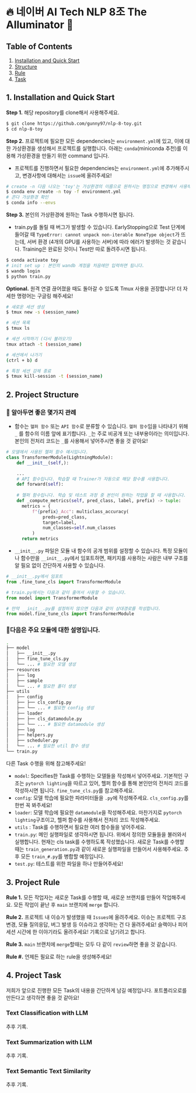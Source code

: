 # 🔥 네이버 AI Tech NLP 8조 The AIluminator 🌟


## Table of Contents
1. [Installation and Quick Start](#1-installation-and-quick-start)
2. [Structure](#2-project-structure)
3. [Rule](#3-project-rule)
4. [Task](#4-project-task)

## 1. Installation and Quick Start

**Step 1.** 해당 repository를 clone해서 사용해주세요.

```sh
$ git clone https://github.com/gunny97/nlp-8-toy.git
$ cd nlp-8-toy
```
**Step 2.** 프로젝트에 필요한 모든 dependencies는 `environment.yml`에 있고, 이에 대한 가상환경을 생성해서 프로젝트를 실행합니다. 아래는 `conda`(miniconda 추천)를 이용해 가상환경을 만들기 위한 command 입니다.
- 프로젝트를 진행하면서 필요한 dependencies는 `environment.yml`에 추가해주시고, 변경사항에 대해서는 `issue`에 올려주세요!
```sh
# create -n 다음 나오는 'toy'는 가상환경의 이름으로 원하시는 명칭으로 변경해서 사용해주세요. 설치하는데 시간이 좀 걸려요!
$ conda env create -n toy -f environment.yml
# 콘다 가상환경 확인
$ conda info --envs
```
**Step 3.** 본인의 가상환경에 원하는 Task 수행하시면 됩니다.
- train.py를 돌릴 때 버그가 발생할 수 있습니다. EarlyStopping으로 Test 단계에 들어갈 때 `TypeError: cannot unpack non-iterable NoneType object`가 뜨는데, 서버 환경 (4개의 GPU를 사용하는 서버)에 따라 에러가 발생하는 것 같습니다. Training은 완료된 것이니 Test만 따로 돌려주시면 됩니다.
```sh
$ conda activate toy
# init set up : 본인의 wandb 계정을 처음에만 입력하면 됩니다.
$ wandb login
$ python train.py
```

**Optional.** 원격 연결 끊어졌을 때도 돌아갈 수 있도록 Tmux 사용을 권장합니다! 더 자세한 명령어는 구글링 해주세요!
```sh
# 새로운 세션 생성
$ tmux new -s (session_name)

# 세션 목록
$ tmux ls

# 세션 시작하기 (다시 불러오기)
tmux attach -t (session_name)

# 세션에서 나가기
(ctrl + b) d

# 특정 세션 강제 종료
$ tmux kill-session -t (session_name)
```


## 2. Project Structure
### 📝 알아두면 좋은 몇가지 관례
* 함수는 `헬퍼 함수` 또는 `API 함수`로 분류할 수 있습니다. `헬퍼 함수`임을 나타내기 위해 `_` 를 함수의 이름 앞에 표기합니다. `_`는 주로 비공개 또는 내부용이라는 의미입니다. 본인의 전처리 코드는 `_`를 사용해서 넣어주시면 좋을 것 같아요!
```python
# 모델에서 사용된 헬퍼 함수 예시입니다.
class TransformerModule(LightningModule):
    def __init__(self,):

    ...
    # API 함수입니다. 학습할 때 Trainer가 자동으로 해당 함수를 사용합니다.
    def forward(self): 
    
    # 헬퍼 함수입니다. 학습 및 테스트 과정 중 본인이 원하는 작업을 할 때 사용합니다.   
    def _compute_metrics(self, pred_class, label, prefix) -> tuple:
      metrics = {
          f"{prefix}_Acc": multiclass_accuracy(
              preds=pred_class,
              target=label,
              num_classes=self.num_classes
          )
      return metrics
```
* `__init__.py` 파일은 모듈 내 함수의 공개 범위를 설정할 수 있습니다. 특정 모듈이나 함수만을 `__init__.py`에서 임포트하면, 패키지를 사용하는 사람은 내부 구조를 알 필요 없이 간단하게 사용할 수 있습니다. 
```python
# __init__.py에서 임포트
from .fine_tune_cls import TransformerModule
```
```python
# train.py에서는 다음과 같이 줄여서 사용할 수 있습니다.
from model import TransformerModule

# 만약 __init__.py를 설정하지 않으면 다음과 같이 상대경로를 작성합니다. 
from model.fine_tune_cls import TransformerModule
```

### 🚶다음은 주요 모듈에 대한 설명입니다.
```sh
.
├── model
│   ├── __init__.py
│   ├── fine_tune_cls.py
│   └── ... # 필요한 모델 생성
├── resources
│   ├── log
│   ├── sample
│   └── ... # 필요한 폴더 생성
├── utils
│   ├── config
│   ├── ├── cls_config.py
│   ├── └── ... # 필요한 config 생성
│   ├── loader
│   ├── ├── cls_datamodule.py
│   ├── └── ... # 필요한 datamodule 생성
│   ├── log
│   ├── helpers.py
│   ├── scheduler.py
│   └── ... # 필요한 util 함수 생성
└── train.py 
```
다른 Task 수행을 위해 참고해주세요!
* `model`: Specifies한 Task를 수행하는 모델들을 작성해서 넣어주세요. 기본적인 구조는 `pytorch lighting`을 따르고 있어, 헬퍼 함수를 통해 본인만의 전처리 코드를 작성하시면 됩니다.  `fine_tune_cls.py`를 참고해주세요.
* `config`: 모델 학습에 필요한 파라미터들을 `.py`에 작성해주세요. `cls_config.py`를 한번 꼭 봐주세요! 
* `loader`: 모델 학습에 필요한 `datamodule`을 작성해주세요. 마찬가지로 `pytorch lighting`구조이고, 헬퍼 함수를 사용해서 전처리 코드 작성해주세요.
* `utils` : Task를 수행하면서 필요한 여러 함수들을 넣어주세요.
* `train.py`: 메인 실행파일로 생각하시면 됩니다. 위에서 정의한 모듈들을 불러와서 실행합니다. 현재는 cls task를 수행하도록 작성했습니다. 새로운 Task를 수행할 때는 `train_generation.py`과 같이 새로운 실행파일을 만들어서 사용해주세요. 추후 모든 `train_#.py`를 병합할 예정입니다.
* `test.py`: 테스트를 위한 파일을 하나 만들어주세요!

## 3. Project Rule
**Rule 1.** 모든 작업자는 새로운 Task를 수행할 때, 새로운 브랜치를 만들어 작업해주세요. 모든 작업이 끝난 후 `main` 브랜치에 `merge` 합니다.


**Rule 2.** 프로젝트 내 이슈가 발생했을 때 `Issues`에 올려주세요. 이슈는 프로젝트 구조 변경, 모듈 질의응답, 버그 발생 등 이슈라고 생각하는 건 다 올려주세요! 슬랙이나 피어세션 시간에 한 이야기라도 올려주세요! 기록으로 남기려고 합니다.


**Rule 3.** `main` 브랜치에 `merge`할때는 모두 다 같이 `review`하면 좋을 것 같습니다.

**Rule #.** 언제든 필요로 하는 rule을 생성해주세요!


## 4. Project Task
저희가 앞으로 진행한 모든 Task의 내용을 간단하게 남길 예정입니다. 포트폴리오로를 만든다고 생각하면 좋을 것 같아요!

### Text Classification with LLM
추후 기록.
### Text Summarization with LLM
추후 기록.
### Text Semantic Text Similarity
추후 기록.
